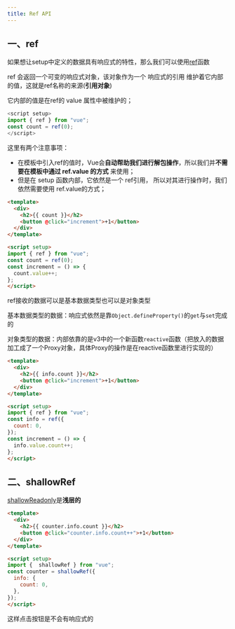 ```yaml
---
title: Ref API
---
```


## 一、ref

如果想让setup中定义的数据具有响应式的特性，那么我们可以使用[ref]((https://v3.cn.vuejs.org/api/refs-api.html#ref))函数

ref 会返回一个可变的响应式对象，该对象作为一个 响应式的引用 维护着它内部的值，这就是ref名称的来源(**引用对象**)

它内部的值是在ref的 value 属性中被维护的；

```js
<script setup>
import { ref } from "vue";
const count = ref(0);
</script>
```

这里有两个注意事项：
- 在模板中引入ref的值时，Vue会**自动帮助我们进行解包操作**，所以我们并**不需要在模板中通过 ref.value 的方式**
来使用；
- 但是在 setup 函数内部，它依然是一个 ref引用， 所以对其进行操作时，我们依然需要使用 ref.value的方式；


```html
<template>
  <div>
    <h2>{{ count }}</h2>
    <button @click="increment">+1</button>
  </div>
</template>

<script setup>
import { ref } from "vue";
const count = ref(0);
const increment = () => {
  count.value++;
};
</script>
```

ref接收的数据可以是基本数据类型也可以是对象类型

基本数据类型的数据：响应式依然是靠`Object.defineProperty()`的`get`与`set`完成的

对象类型的数据：内部依靠的是v3中的一个新函数`reactive`函数（把放入的数据加工成了一个Proxy对象，具体Proxy的操作是在reactive函数里进行实现的）

```html
<template>
  <div>
    <h2>{{ info.count }}</h2>
    <button @click="increment">+1</button>
  </div>
</template>

<script setup>
import { ref } from "vue";
const info = ref({
  count: 0,
});
const increment = () => {
  info.value.count++;
};
</script>
```

## 二、shallowRef

[shallowReadonly](https://v3.cn.vuejs.org/api/refs-api.html#shallowref)是**浅层的**

```html
<template>
  <div>
    <h2>{{ counter.info.count }}</h2>
    <button @click="counter.info.count++">+1</button>
  </div>
</template>

<script setup>
import {  shallowRef } from "vue";
const counter = shallowRef({
  info: {
    count: 0,
  },
});
</script>
```

这样点击按钮是不会有响应式的